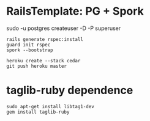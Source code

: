 RailsTemplate: PG + Spork
=========================
sudo -u postgres createuser -D -P superuser

    rails generate rspec:install
    guard init rspec
    spork --bootstrap

    heroku create --stack cedar
    git push heroku master


taglib-ruby dependence
=========================
    sudo apt-get install libtag1-dev
    gem install taglib-ruby

